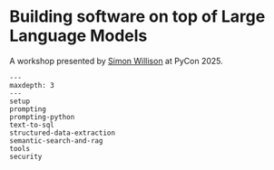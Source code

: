# Building software on top of Large Language Models

A workshop presented by [Simon Willison](https://simonwillison.net) at PyCon 2025.

```{toctree}
---
maxdepth: 3
---
setup
prompting
prompting-python
text-to-sql
structured-data-extraction
semantic-search-and-rag
tools
security
```
